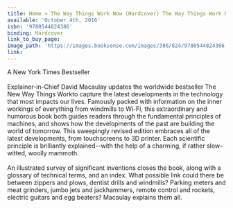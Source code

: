 ```yaml
---
title: Home » The Way Things Work Now (Hardcover) The Way Things Work Now
available: 'October 4th, 2016'
isbn: '9780544824386'
binding: Hardcover
link_to_buy_page:
image_path: 'https://images.booksense.com/images/386/824/9780544824386.jpg'
link:
---
```



A New York Times Bestseller&nbsp;
<br>
<br>Explainer-in-Chief David Macaulay updates the worldwide bestseller The New Way Things Workto capture the latest developments in the technology that most impacts our lives. Famously packed with information on the inner workings of everything from windmills to Wi-Fi, this extraordinary and humorous book both guides readers through the fundamental principles of machines, and shows how the developments of the past are building the world of tomorrow. This sweepingly revised edition embraces all of the latest developments, from touchscreens to 3D printer. Each scientific principle is brilliantly explained--with the help of a charming, if rather slow-witted, woolly mammoth.
<br>
<br>An illustrated survey of significant inventions closes the book, along with a glossary of technical terms, and an index. What possible link could there be between zippers and plows, dentist drills and windmills? Parking meters and meat grinders, jumbo jets and jackhammers, remote control and rockets, electric guitars and egg beaters? Macaulay explains them all.